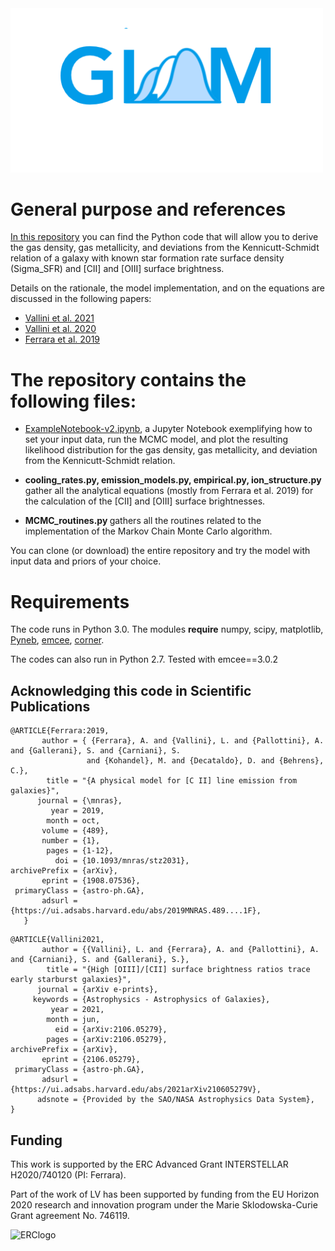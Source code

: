 <img src="glam-logo.png" alt="glam-logo" width ="500" height="auto" />

# General purpose and references

<a href='https://github.com/lvallini/MCMC_galaxyline_analyzer'>In this repository</a> you can find the Python code that will allow you to derive the gas density, gas metallicity, and deviations from the Kennicutt-Schmidt relation of a galaxy with known star formation rate surface density (Sigma_SFR) and [CII] and [OIII] surface brightness. 

Details on the rationale, the model implementation, and on the equations are discussed in the following papers:
 
  - <a href="https://ui.adsabs.harvard.edu/abs/2021arXiv210605279V/abstract">Vallini et al. 2021</a>
  - <a href="https://ui.adsabs.harvard.edu/abs/2020MNRAS.495L..22V/abstract">Vallini et al. 2020</a> 
  - <a href="https://ui.adsabs.harvard.edu/abs/2019MNRAS.489....1F/abstract">Ferrara et al. 2019</a> 

# The repository contains the following files:

- <a href='https://github.com/lvallini/MCMC_galaxyline_analyzer/blob/main/ExampleNotebook-v2.ipynb'> ExampleNotebook-v2.ipynb</a>, a Jupyter Notebook exemplifying how to set your input data, run the MCMC model, and plot the resulting likelihood distribution for the gas density, gas metallicity, and deviation from the Kennicutt-Schmidt relation.

- <b> cooling_rates.py, emission_models.py, empirical.py, ion_structure.py </b> gather all the analytical equations (mostly from Ferrara et al. 2019) for the calculation of the [CII] and [OIII] surface brightnesses.

- <b> MCMC_routines.py </b> gathers all the routines related to the implementation of the Markov Chain Monte Carlo algorithm.

You can clone (or download) the entire repository and try the model with input data and priors of your choice.

# Requirements
The code runs in Python 3.0. The modules **require** numpy, scipy, matplotlib, <a href="https://github.com/Morisset/PyNeb_devel">Pyneb</a>, 
<a href='https://emcee.readthedocs.io/en/stable'>emcee</a>,  <a href="https://corner.readthedocs.io/en/latest/index.html">corner</a>.

The codes can also run in Python 2.7. Tested with emcee==3.0.2

## Acknowledging this code in Scientific Publications

<div class="row codice">
<pre><code><span>@ARTICLE{Ferrara:2019,
       author = <span>{</span> {Ferrara}, A. and {Vallini}, L. and {Pallottini}, A. and {Gallerani}, S. and {Carniani}, S.
                 and {Kohandel}, M. and {Decataldo}, D. and {Behrens}, C.},
        title = "{A physical model for [C II] line emission from galaxies}",
      journal = {\mnras},
         year = 2019,
        month = oct,
       volume = {489},
       number = {1},
        pages = {1-12},
          doi = {10.1093/mnras/stz2031},
archivePrefix = {arXiv},
       eprint = {1908.07536},
 primaryClass = {astro-ph.GA},
       adsurl = {https://ui.adsabs.harvard.edu/abs/2019MNRAS.489....1F},
   }</span></code>
</pre>
</div>


<div class="row codice">
<pre><code><span>@ARTICLE{Vallini2021,
       author = <span>{</span>{Vallini}, L. and {Ferrara}, A. and {Pallottini}, A. and {Carniani}, S. and {Gallerani}, S.},
        title = "{High [OIII]/[CII] surface brightness ratios trace early starburst galaxies}",
      journal = {arXiv e-prints},
     keywords = {Astrophysics - Astrophysics of Galaxies},
         year = 2021,
        month = jun,
          eid = {arXiv:2106.05279},
        pages = {arXiv:2106.05279},
archivePrefix = {arXiv},
       eprint = {2106.05279},
 primaryClass = {astro-ph.GA},
       adsurl = {https://ui.adsabs.harvard.edu/abs/2021arXiv210605279V},
      adsnote = {Provided by the SAO/NASA Astrophysics Data System},
}</span></code>
</pre>
</div>

## Funding
This work is supported by the ERC Advanced Grant INTERSTELLAR H2020/740120 (PI: Ferrara). 

Part of the work of LV has been supported by funding from the EU Horizon 2020 research and innovation program under the Marie Sklodowska-Curie Grant agreement No. 746119. 

<img src="https://erc.europa.eu/sites/default/files/LOGO_ERC-FLAG_EU_.jpg" alt="ERClogo" width ="400" height="auto" />
